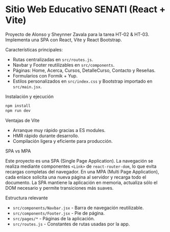 # Sitio Web Educativo SENATI (React + Vite)

Proyecto de Alonso y Sheynner Zavala para la tarea HT-02 & HT-03. Implementa una SPA con React, Vite y React Bootstrap.

Características principales:
- Rutas centralizadas en `src/routes.js`.
- Navbar y Footer reutilizables en `src/components`.
- Páginas: Home, Acerca, Cursos, DetalleCurso, Contacto y Reseñas.
- Formularios con Formik + Yup.
- Estilos personalizados en `src/index.css` y Bootstrap importado en `src/main.jsx`.

Instalación y ejecución

```bash
npm install
npm run dev
```

Ventajas de Vite
- Arranque muy rápido gracias a ES modules.
- HMR rápido durante desarrollo.
- Compilación ligera y eficiente para producción.

SPA vs MPA

Este proyecto es una SPA (Single Page Application). La navegación se realiza mediante componentes `<Link>` de `react-router-dom`, lo que evita recargas completas del navegador. En una MPA (Multi Page Application), cada enlace solicita una nueva página al servidor y recarga todo el documento. La SPA mantiene la aplicación en memoria, actualiza sólo el DOM necesario y permite transiciones más suaves.

Estructura relevante

- `src/components/Navbar.jsx` - Barra de navegación reutilizable.
- `src/components/Footer.jsx` - Pie de página.
- `src/pages/*` - Páginas de la aplicación.
- `src/routes.js` - Constantes de rutas usadas por la app.